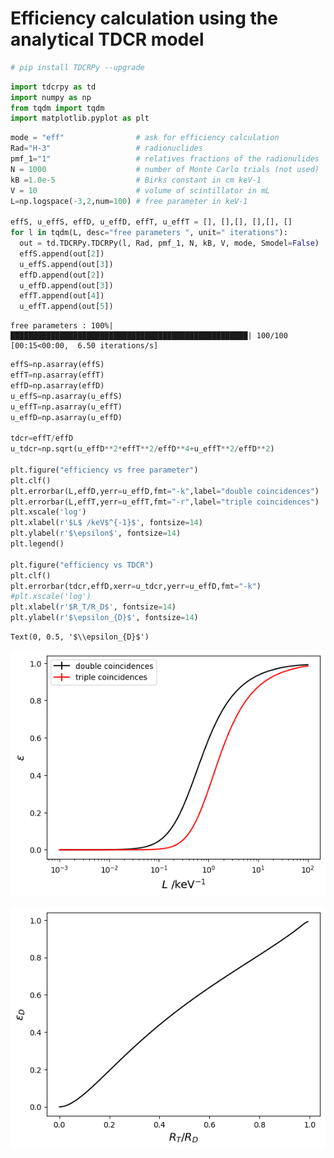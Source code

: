 # Efficiency calculation using the analytical TDCR model


```python
# pip install TDCRPy --upgrade
```


```python
import tdcrpy as td
import numpy as np
from tqdm import tqdm
import matplotlib.pyplot as plt
```


```python
mode = "eff"                # ask for efficiency calculation
Rad="H-3"                   # radionuclides
pmf_1="1"                   # relatives fractions of the radionulides
N = 1000                    # number of Monte Carlo trials (not used)
kB =1.0e-5                  # Birks constant in cm keV-1
V = 10                      # volume of scintillator in mL
L=np.logspace(-3,2,num=100) # free parameter in keV-1

effS, u_effS, effD, u_effD, effT, u_effT = [], [],[], [],[], []
for l in tqdm(L, desc="free parameters ", unit=" iterations"):
  out = td.TDCRPy.TDCRPy(l, Rad, pmf_1, N, kB, V, mode, Smodel=False)
  effS.append(out[2])
  u_effS.append(out[3])
  effD.append(out[2])
  u_effD.append(out[3])
  effT.append(out[4])
  u_effT.append(out[5])
```

    free parameters : 100%|█████████████████████████████████████████████████████| 100/100 [00:15<00:00,  6.50 iterations/s]
    


```python
effS=np.asarray(effS)
effT=np.asarray(effT)
effD=np.asarray(effD)
u_effS=np.asarray(u_effS)
u_effT=np.asarray(u_effT)
u_effD=np.asarray(u_effD)

tdcr=effT/effD
u_tdcr=np.sqrt(u_effD**2*effT**2/effD**4+u_effT**2/effD**2)

plt.figure("efficiency vs free parameter")
plt.clf()
plt.errorbar(L,effD,yerr=u_effD,fmt="-k",label="double coincidences")
plt.errorbar(L,effT,yerr=u_effT,fmt="-r",label="triple coincidences")
plt.xscale('log')
plt.xlabel(r'$L$ /keV$^{-1}$', fontsize=14)
plt.ylabel(r'$\epsilon$', fontsize=14)
plt.legend()

plt.figure("efficiency vs TDCR")
plt.clf()
plt.errorbar(tdcr,effD,xerr=u_tdcr,yerr=u_effD,fmt="-k")
#plt.xscale('log')
plt.xlabel(r'$R_T/R_D$', fontsize=14)
plt.ylabel(r'$\epsilon_{D}$', fontsize=14)
```




    Text(0, 0.5, '$\\epsilon_{D}$')




    
![png](output_4_1.png)
    



    
![png](output_4_2.png)
    

